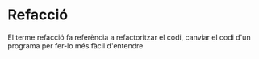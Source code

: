 # Refacció

El terme refacció fa referència a refactoritzar el codi, canviar el codi d'un programa per fer-lo més fàcil d'entendre
